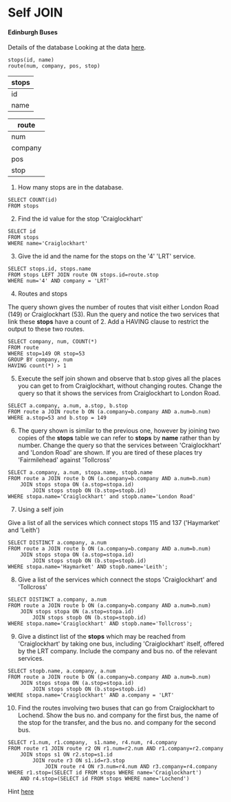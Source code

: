 # Self JOIN

#### Edinburgh Buses
Details of the database Looking at the data [here](https://sqlzoo.net/wiki/Edinburgh_Buses.).

```
stops(id, name)
route(num, company, pos, stop)
```

|stops|
|--|
|id|
|name|

|route|
|--|
|num|
|company|
|pos|
|stop|

1. How many stops are in the database.

```
SELECT COUNT(id) 
FROM stops
```

2. Find the id value for the stop 'Craiglockhart'

```
SELECT id 
FROM stops 
WHERE name='Craiglockhart'
```

3. Give the id and the name for the stops on the '4' 'LRT' service.

```
SELECT stops.id, stops.name 
FROM stops LEFT JOIN route ON stops.id=route.stop 
WHERE num='4' AND company = 'LRT'
```

4. Routes and stops

The query shown gives the number of routes that visit either London Road (149) or Craiglockhart (53). Run the query and notice the two services that link these **stops** have a count of 2. Add a HAVING clause to restrict the output to these two routes.

```
SELECT company, num, COUNT(*)
FROM route 
WHERE stop=149 OR stop=53
GROUP BY company, num
HAVING count(*) > 1
```

5. Execute the self join shown and observe that b.stop gives all the places you can get to from Craiglockhart, without changing routes. Change the query so that it shows the services from Craiglockhart to London Road.

```
SELECT a.company, a.num, a.stop, b.stop
FROM route a JOIN route b ON (a.company=b.company AND a.num=b.num)
WHERE a.stop=53 and b.stop = 149
```

6. The query shown is similar to the previous one, however by joining two copies of the **stops** table we can refer to **stops** by **name** rather than by number. Change the query so that the services between 'Craiglockhart' and 'London Road' are shown. If you are tired of these places try 'Fairmilehead' against 'Tollcross'

```
SELECT a.company, a.num, stopa.name, stopb.name
FROM route a JOIN route b ON (a.company=b.company AND a.num=b.num)
    JOIN stops stopa ON (a.stop=stopa.id)
        JOIN stops stopb ON (b.stop=stopb.id)
WHERE stopa.name='Craiglockhart' and stopb.name='London Road'
```

7. Using a self join

Give a list of all the services which connect stops 115 and 137 ('Haymarket' and 'Leith')

```
SELECT DISTINCT a.company, a.num 
FROM route a JOIN route b ON (a.company=b.company AND a.num=b.num)
    JOIN stops stopa ON (a.stop=stopa.id)
        JOIN stops stopb ON (b.stop=stopb.id)
WHERE stopa.name='Haymarket' AND stopb.name='Leith'; 
```

8. Give a list of the services which connect the stops 'Craiglockhart' and 'Tollcross'

```
SELECT DISTINCT a.company, a.num 
FROM route a JOIN route b ON (a.company=b.company AND a.num=b.num)
    JOIN stops stopa ON (a.stop=stopa.id)
        JOIN stops stopb ON (b.stop=stopb.id)
WHERE stopa.name='Craiglockhart' AND stopb.name='Tollcross';
```

9. Give a distinct list of the **stops** which may be reached from 'Craiglockhart' by taking one bus, including 'Craiglockhart' itself, offered by the LRT company. Include the company and bus no. of the relevant services.

```
SELECT stopb.name, a.company, a.num 
FROM route a JOIN route b ON (a.company=b.company AND a.num=b.num)
    JOIN stops stopa ON (a.stop=stopa.id)
        JOIN stops stopb ON (b.stop=stopb.id)
WHERE stopa.name='Craiglockhart' AND a.company = 'LRT'
```

10. Find the routes involving two buses that can go from Craiglockhart to Lochend.
Show the bus no. and company for the first bus, the name of the stop for the transfer,
and the bus no. and company for the second bus.

```
SELECT r1.num, r1.company,  s1.name, r4.num, r4.company
FROM route r1 JOIN route r2 ON r1.num=r2.num AND r1.company=r2.company
    JOIN stops s1 ON r2.stop=s1.id
        JOIN route r3 ON s1.id=r3.stop
            JOIN route r4 ON r3.num=r4.num AND r3.company=r4.company
WHERE r1.stop=(SELECT id FROM stops WHERE name='Craiglockhart')
    AND r4.stop=(SELECT id FROM stops WHERE name='Lochend')
```

Hint [here](https://hackernoon.com/learning-self-join-queries-with-sqlzoo-xc163ue7)
